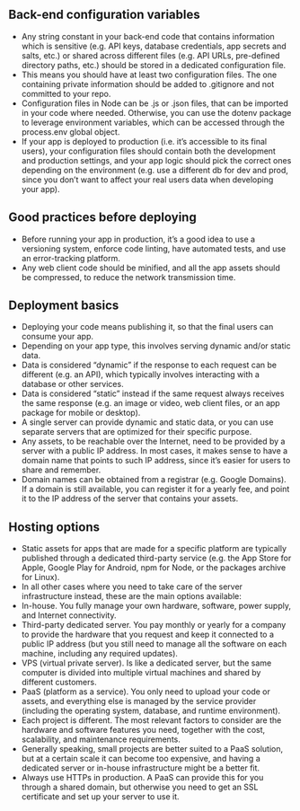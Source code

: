 ## Back-end configuration variables
- Any string constant in your back-end code that contains information which is sensitive (e.g. API keys, database credentials, app secrets and salts, etc.) or shared across different files (e.g. API URLs, pre-defined directory paths, etc.) should be stored in a dedicated configuration file.
- This means you should have at least two configuration files. The one containing private information should be added to .gitignore and not committed to your repo.
- Configuration files in Node can be .js or .json files, that can be imported in your code where needed. Otherwise, you can use the dotenv package to leverage environment variables, which can be accessed through the process.env global object.
- If your app is deployed to production (i.e. it’s accessible to its final users), your configuration files should contain both the development and production settings, and your app logic should pick the correct ones depending on the environment (e.g. use a different db for dev and prod, since you don’t want to affect your real users data when developing your app). 

## Good practices before deploying
- Before running your app in production, it’s a good idea to use a versioning system, enforce code linting, have automated tests, and use an error-tracking platform.
- Any web client code should be minified, and all the app assets should be compressed, to reduce the network transmission time.

## Deployment basics
- Deploying your code means publishing it, so that the final users can consume your app.
- Depending on your app type, this involves serving dynamic and/or static data.
- Data is considered “dynamic” if the response to each request can be different (e.g. an API), which typically involves interacting with a database or other services.
- Data is considered “static” instead if the same request always receives the same response (e.g. an image or video, web client files, or an app package for mobile or desktop).
- A single server can provide dynamic and static data, or you can use separate servers that are optimized for their specific purpose.
- Any assets, to be reachable over the Internet, need to be provided by a server with a public IP address. In most cases, it makes sense to have a domain name that points to such IP address, since it’s easier for users to share and remember.
- Domain names can be obtained from a registrar (e.g. Google Domains). If a domain is still available, you can register it for a yearly fee, and point it to the IP address of the server that contains your assets.

## Hosting options
- Static assets for apps that are made for a specific platform are typically published through a dedicated third-party service (e.g. the App Store for Apple, Google Play for Android, npm for Node, or the packages archive for Linux).
- In all other cases where you need to take care of the server infrastructure instead, these are the main options available:
- In-house. You fully manage your own hardware, software, power supply, and Internet connectivity.
- Third-party dedicated server. You pay monthly or yearly for a company to provide the hardware that you request and keep it connected to a public IP address (but you still need to manage all the software on each machine, including any required updates).
- VPS (virtual private server). Is like a dedicated server, but the same computer is divided into multiple virtual machines and shared by different customers.
- PaaS (platform as a service). You only need to upload your code or assets, and everything else is managed by the service provider (including the operating system, database, and runtime environment).
- Each project is different. The most relevant factors to consider are the hardware and software features you need, together with the cost, scalability, and maintenance requirements.
- Generally speaking, small projects are better suited to a PaaS solution, but at a certain scale it can become too expensive, and having a dedicated server or in-house infrastructure might be a better fit.
- Always use HTTPs in production. A PaaS can provide this for you through a shared domain, but otherwise you need to get an SSL certificate and set up your server to use it.